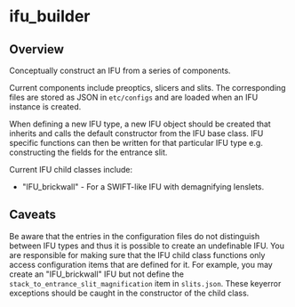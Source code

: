 # ifu_builder

## Overview
Conceptually construct an IFU from a series of components.

Current components include preoptics, slicers and slits. The corresponding files are stored as JSON in `etc/configs` and are loaded when an IFU instance is created.

When defining a new IFU type, a new IFU object should be created that inherits and calls the default constructor from the IFU base class. IFU specific functions can then be written for that particular IFU type e.g. constructing the fields for the entrance slit.

Current IFU child classes include:

- "IFU_brickwall" - For a SWIFT-like IFU with demagnifying lenslets. 

## Caveats 
Be aware that the entries in the configuration files do not distinguish between IFU types and thus it is possible to create an undefinable IFU. You are responsible for making sure that the IFU child class functions only access configuration items that are defined for it. For example, you may create an "IFU_brickwall" IFU but not define the `stack_to_entrance_slit_magnification` item in `slits.json`. These keyerror exceptions should be caught in the constructor of the child class.

